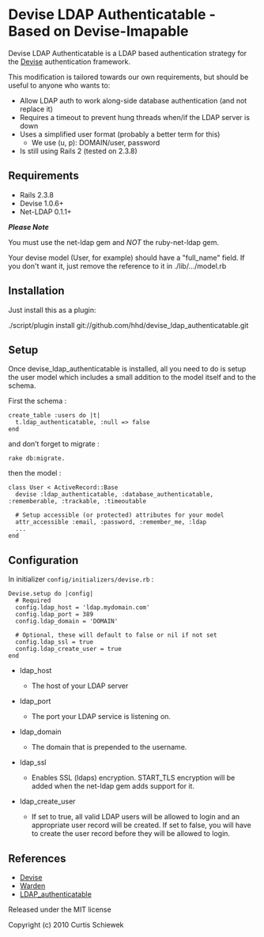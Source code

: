 Devise LDAP Authenticatable - Based on Devise-Imapable
=================

Devise LDAP Authenticatable is a LDAP based authentication strategy for the [Devise](http://github.com/plataformatec/devise) authentication framework.

This modification is tailored towards our own requirements, but should be useful to anyone who wants to:

- Allow LDAP auth to work along-side database authentication (and not replace it)
- Requires a timeout to prevent hung threads when/if the LDAP server is down
- Uses a simplified user format (probably a better term for this)
  - We use (u, p): DOMAIN/user, password
- Is still using Rails 2 (tested on 2.3.8)

Requirements
------------

- Rails 2.3.8
- Devise 1.0.6+
- Net-LDAP 0.1.1+

**_Please Note_**

You must use the net-ldap gem and _NOT_ the ruby-net-ldap gem.  

Your devise model (User, for example) should have a "full_name" field. If you don't want it, just remove the reference to it in ./lib/.../model.rb

Installation
------------

 Just install this as a plugin:

 ./script/plugin install git://github.com/hhd/devise_ldap_authenticatable.git

Setup
-----

Once devise\_ldap\_authenticatable is installed, all you need to do is setup the user model which includes a small addition to the model itself and to the schema.

First the schema :

    create_table :users do |t|
      t.ldap_authenticatable, :null => false
    end

and don’t forget to migrate :

    rake db:migrate.

then the model :

    class User < ActiveRecord::Base
      devise :ldap_authenticatable, :database_authenticatable, :rememberable, :trackable, :timeoutable

      # Setup accessible (or protected) attributes for your model
      attr_accessible :email, :password, :remember_me, :ldap
      ...
    end


Configuration
----------------------

In initializer  `config/initializers/devise.rb` :

    Devise.setup do |config|
      # Required
      config.ldap_host = 'ldap.mydomain.com'
      config.ldap_port = 389
	  config.ldap_domain = 'DOMAIN'
	
	  # Optional, these will default to false or nil if not set
	  config.ldap_ssl = true
	  config.ldap_create_user = true
    end

* ldap\_host
	* The host of your LDAP server
	
* ldap\_port
	* The port your LDAP service is listening on.
	
* ldap\_domain
	* The domain that is prepended to the username.
	
* ldap\_ssl
	* Enables SSL (ldaps) encryption.  START_TLS encryption will be added when the net-ldap gem adds support for it.

* ldap\_create\_user
	* If set to true, all valid LDAP users will be allowed to login and an appropriate user record will be created.
      If set to false, you will have to create the user record before they will be allowed to login.


References
----------

* [Devise](http://github.com/plataformatec/devise)
* [Warden](http://github.com/hassox/warden)
* [LDAP_authenticatable](http://github.com/cschiewek/devise_ldap_authenticatable)


Released under the MIT license

Copyright (c) 2010 Curtis Schiewek
